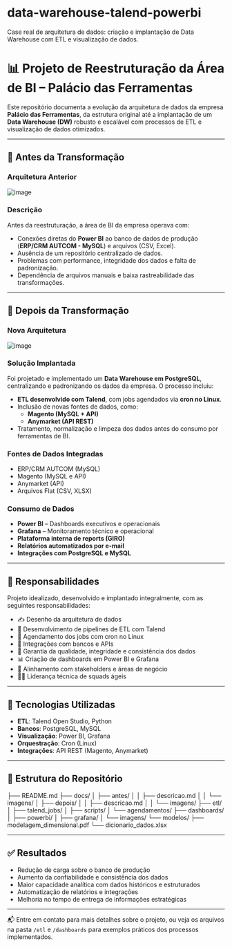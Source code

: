 # data-warehouse-talend-powerbi
Case real de arquitetura de dados: criação e implantação de Data Warehouse com ETL e visualização de dados.

# 📊 Projeto de Reestruturação da Área de BI – Palácio das Ferramentas

Este repositório documenta a evolução da arquitetura de dados da empresa **Palácio das Ferramentas**, da estrutura original até a implantação de um **Data Warehouse (DW)** robusto e escalável com processos de ETL e visualização de dados otimizados.

---

## 🔁 Antes da Transformação

### Arquitetura Anterior

![image](https://github.com/user-attachments/assets/401eddd9-2eb4-44d2-9569-2cefe9eee32c)


### Descrição

Antes da reestruturação, a área de BI da empresa operava com:

- Conexões diretas do **Power BI** ao banco de dados de produção (**ERP/CRM AUTCOM - MySQL**) e arquivos (CSV, Excel).
- Ausência de um repositório centralizado de dados.
- Problemas com performance, integridade dos dados e falta de padronização.
- Dependência de arquivos manuais e baixa rastreabilidade das transformações.

---

## 🚀 Depois da Transformação

### Nova Arquitetura

![image](https://github.com/user-attachments/assets/49db6ff6-fbb8-4858-a8ec-5bd47a522064)


### Solução Implantada

Foi projetado e implementado um **Data Warehouse em PostgreSQL**, centralizando e padronizando os dados da empresa. O processo incluiu:

- **ETL desenvolvido com Talend**, com jobs agendados via **cron no Linux**.
- Inclusão de novas fontes de dados, como:
  - **Magento (MySQL + API)**
  - **Anymarket (API REST)**
- Tratamento, normalização e limpeza dos dados antes do consumo por ferramentas de BI.

### Fontes de Dados Integradas

- ERP/CRM AUTCOM (MySQL)
- Magento (MySQL e API)
- Anymarket (API)
- Arquivos Flat (CSV, XLSX)

### Consumo de Dados

- **Power BI** – Dashboards executivos e operacionais
- **Grafana** – Monitoramento técnico e operacional
- **Plataforma interna de reports (GIRO)**
- **Relatórios automatizados por e-mail**
- **Integrações com PostgreSQL e MySQL**

---

## 🧠 Responsabilidades

Projeto idealizado, desenvolvido e implantado integralmente, com as seguintes responsabilidades:

- ✍️ Desenho da arquitetura de dados
- 🔧 Desenvolvimento de pipelines de ETL com Talend
- 📅 Agendamento dos jobs com cron no Linux
- 🔄 Integrações com bancos e APIs
- 🧪 Garantia da qualidade, integridade e consistência dos dados
- 📊 Criação de dashboards em Power BI e Grafana
- 🤝 Alinhamento com stakeholders e áreas de negócio
- 👨‍🏫 Liderança técnica de squads ágeis

---

## 🧰 Tecnologias Utilizadas

- **ETL**: Talend Open Studio, Python
- **Bancos**: PostgreSQL, MySQL
- **Visualização**: Power BI, Grafana
- **Orquestração**: Cron (Linux)
- **Integrações**: API REST (Magento, Anymarket)

---

## 📁 Estrutura do Repositório

├── README.md
├── docs/
│ ├── antes/
│ │ ├── descricao.md
│ │ └── imagens/
│ ├── depois/
│ │ ├── descricao.md
│ │ └── imagens/
├── etl/
│ ├── talend_jobs/
│ ├── scripts/
│ └── agendamentos/
├── dashboards/
│ ├── powerbi/
│ ├── grafana/
│ └── imagens/
└── modelos/
├── modelagem_dimensional.pdf
└── dicionario_dados.xlsx


---

## ✅ Resultados

- Redução de carga sobre o banco de produção
- Aumento da confiabilidade e consistência dos dados
- Maior capacidade analítica com dados históricos e estruturados
- Automatização de relatórios e integrações
- Melhoria no tempo de entrega de informações estratégicas

---

📬 Entre em contato para mais detalhes sobre o projeto, ou veja os arquivos na pasta `/etl` e `/dashboards` para exemplos práticos dos processos implementados.

